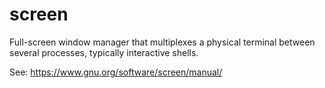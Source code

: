 # screen

Full-screen window manager that multiplexes a physical terminal between several processes, typically interactive shells.

See: https://www.gnu.org/software/screen/manual/

